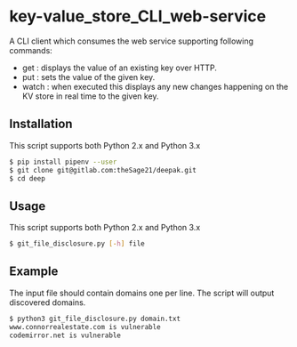 # key-value_store_CLI_web-service

A CLI client which consumes the web service supporting following commands:
- get <key>: displays the value of an existing key over HTTP.
- put <key> <value>: sets the value of the given key.
- watch <key>: when executed this displays any new changes happening on the KV store in real time to the given key.

## Installation

This script supports both Python 2.x and Python 3.x

```bash
$ pip install pipenv --user
$ git clone git@gitlab.com:theSage21/deepak.git
$ cd deep
```
## Usage

This script supports both Python 2.x and Python 3.x

```bash
$ git_file_disclosure.py [-h] file
```

## Example
The input file should contain domains one per line. The script will output discovered domains.

```bash
$ python3 git_file_disclosure.py domain.txt 
www.connorrealestate.com is vulnerable
codemirror.net is vulnerable
```
